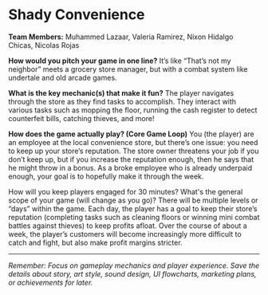 # Shady Convenience

**Team Members:** Muhammed Lazaar, Valeria Ramirez, Nixon Hidalgo Chicas, Nicolas Rojas

**How would you pitch your game in one line?**
It’s like “That’s not my neighbor” meets a grocery store manager, but with a combat system like undertale and old arcade games.

**What is the key mechanic(s) that make it fun?**
The player navigates through the store as they find tasks to accomplish. They interact with various tasks such as mopping the floor, running the cash register to detect counterfeit bills, catching thieves, and more!

**How does the game actually play? (Core Game Loop)**
You (the player) are an employee at the local convenience store, but there’s one issue: you need to keep up your store’s reputation. The store owner threatens your job if you don’t keep up, but if you increase the reputation enough, then he says that he might throw in a bonus. As a broke employee who is already underpaid enough, your goal is to hopefully make it through the week. 

How will you keep players engaged for 30 minutes? What's the general scope of your game (will change as you go)?
There will be multiple levels or “days” within the game. Each day, the player has a goal to keep their store’s reputation (completing tasks such as cleaning floors or winning mini combat battles against thieves) to keep profits afloat. Over the course of about a week, the player’s customers will become increasingly more difficult to catch and fight, but also make profit margins stricter.

---
*Remember: Focus on gameplay mechanics and player experience. Save the details about story, art style, sound design, UI flowcharts, marketing plans, or achievements for later.*
